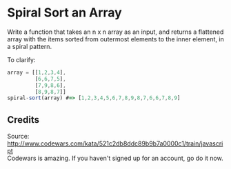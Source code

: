 # Spiral Sort an Array

Write a function that takes an n x n array as an input, and returns a flattened array with the items sorted from outermost elements to the inner element, in a spiral pattern.

To clarify:
```javascript
array = [[1,2,3,4],
         [6,6,7,5],
         [7,9,8,6],
         [8,9,8,7]]
spiral-sort(array) #=> [1,2,3,4,5,6,7,8,9,8,7,6,6,7,8,9]
```

## Credits
Source: http://www.codewars.com/kata/521c2db8ddc89b9b7a0000c1/train/javascript  
Codewars is amazing. If you haven't signed up for an account, go do it now.
